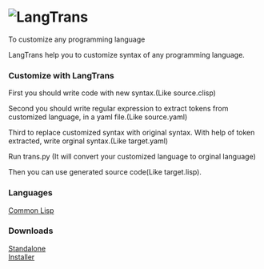 # ![LangTrans](https://drive.google.com/uc?export=download&id=1IXL9Gx_uz4c4gMm52IXsNgDKJ0WgC0jb)
To customize any programming language

LangTrans  help you to customize syntax of any programming language.

### Customize with LangTrans

First you should write code with new syntax.(Like source.clisp)

Second you should write regular expression to extract tokens from customized language, in a yaml file.(Like source.yaml)

Third to replace customized syntax with original syntax. With help of token extracted, write orginal syntax.(Like target.yaml)

Run trans.py (It will convert your customized language to orginal language)

Then you can use generated source code(Like target.lisp).

### Languages

[Common Lisp](https://github.com/B-R-P/LISP_Trans)

### Downloads
[Standalone](https://drive.google.com/uc?export=download&id=14lanbflcifeIM3PSCL3fF3rFxSBPrt7W)<br>
[Installer](https://drive.google.com/uc?export=download&id=15soZJZCDrDP5KGVxvD5L9Sg7109XVc7y)
